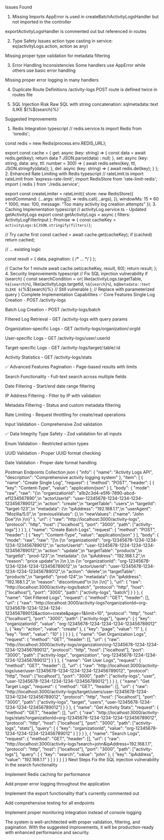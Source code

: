 Issues Found
1. Missing Imports
AppError is used in createBatchActivityLogsHandler but not imported in the controller

exportActivityLogsHandler is commented out but referenced in routes

2. Type Safety Issues
action type casting in service: eq(activityLogs.action, action as any)

Missing proper type validation for metadata filtering

3. Error Handling Inconsistencies
Some handlers use AppError while others use basic error handling

Missing proper error logging in many handlers

4. Duplicate Route Definitions
/activity-logs POST route is defined twice in routes file

5. SQL Injection Risk
Raw SQL with string concatenation: sqlmetadata::text ILIKE ${%${search}%}``

Suggested Improvements
1. Redis Integration
typescript
// redis.service.ts
import Redis from 'ioredis';

const redis = new Redis(process.env.REDIS_URL);

export const cache = {
  get: async (key: string) => {
    const data = await redis.get(key);
    return data ? JSON.parse(data) : null;
  },
  set: async (key: string, data: any, ttl: number = 300) => {
    await redis.setex(key, ttl, JSON.stringify(data));
  },
  del: async (key: string) => {
    await redis.del(key);
  }
};
2. Enhanced Rate Limiting with Redis
typescript
// rateLimit.ts
import rateLimit from 'express-rate-limit';
import RedisStore from 'rate-limit-redis';
import { redis } from './redis.service';

export const createLimiter = rateLimit({
  store: new RedisStore({
    sendCommand: (...args: string[]) => redis.call(...args),
  }),
  windowMs: 15 * 60 * 1000,
  max: 100,
  message: "Too many activity log creation attempts"
});
3. Caching Implementation
typescript
// activityLog.service.ts - Updated getActivityLogs
export const getActivityLogs = async (
  filters: ActivityLogFilterInput
): Promise<PaginatedActivityLogs> => {
  const cacheKey = `activityLogs:${JSON.stringify(filters)}`;
  
  // Try cache first
  const cached = await cache.get(cacheKey);
  if (cached) return cached;

  // ... existing logic
  
  const result = {
    data,
    pagination: { /* ... */ }
  };

  // Cache for 1 minute
  await cache.set(cacheKey, result, 60);
  return result;
};
4. Security Improvements
typescript
// Fix SQL injection vulnerability
if (search) {
  const searchCondition = or(
    like(activityLogs.targetTable, `%${search}%`),
    like(activityLogs.targetId, `%${search}%`),
    sql`metadata::text ILIKE ${`%${search}%`}` // Still vulnerable
  );
  // Replace with parameterized query
}
Complete Implementation Capabilities
✅ Core Features
Single Log Creation - POST /activity-logs

Batch Log Creation - POST /activity-logs/batch

Filtered Log Retrieval - GET /activity-logs with query params

Organization-specific Logs - GET /activity-logs/organization/:orgId

User-specific Logs - GET /activity-logs/user/:userId

Target-specific Logs - GET /activity-logs/target/:table/:id

Activity Statistics - GET /activity-logs/stats

✅ Advanced Features
Pagination - Page-based results with limits

Search Functionality - Full-text search across multiple fields

Date Filtering - Start/end date range filtering

IP Address Filtering - Filter by IP with validation

Metadata Filtering - Status and custom metadata filtering

Rate Limiting - Request throttling for create/read operations

Input Validation - Comprehensive Zod validation

✅ Data Integrity
Type Safety - Zod validation for all inputs

Enum Validation - Restricted action types

UUID Validation - Proper UUID format checking

Date Validation - Proper date format handling

Postman Endpoints Collection
json
{
  "info": {
    "name": "Activity Logs API",
    "description": "Comprehensive activity logging system"
  },
  "item": [
    {
      "name": "Create Single Log",
      "request": {
        "method": "POST",
        "header": [
          {
            "key": "Content-Type",
            "value": "application/json"
          }
        ],
        "body": {
          "mode": "raw",
          "raw": "{\n  \"organizationId\": \"a1b2c3d4-e5f6-7890-abcd-ef1234567890\",\n  \"actorUserId\": \"user-12345678-1234-1234-1234-123456789012\",\n  \"action\": \"create\",\n  \"targetTable\": \"users\",\n  \"targetId\": \"target-123\",\n  \"metadata\": {\n    \"ipAddress\": \"192.168.1.1\",\n    \"userAgent\": \"Mozilla/5.0\",\n    \"previousValues\": {},\n    \"newValues\": {\"name\": \"John Doe\"}\n  }\n}"
        },
        "url": {
          "raw": "http://localhost:3000/activity-logs",
          "protocol": "http",
          "host": ["localhost"],
          "port": "3000",
          "path": ["activity-logs"]
        }
      }
    },
    {
      "name": "Create Batch Logs",
      "request": {
        "method": "POST",
        "header": [
          {
            "key": "Content-Type",
            "value": "application/json"
          }
        ],
        "body": {
          "mode": "raw",
          "raw": "[\n  {\n    \"organizationId\": \"org-12345678-1234-1234-1234-123456789012\",\n    \"actorUserId\": \"user-12345678-1234-1234-1234-123456789012\",\n    \"action\": \"update\",\n    \"targetTable\": \"products\",\n    \"targetId\": \"prod-123\",\n    \"metadata\": {\n      \"ipAddress\": \"192.168.1.2\",\n      \"reason\": \"price update\"\n    }\n  },\n  {\n    \"organizationId\": \"org-12345678-1234-1234-1234-123456789012\",\n    \"actorUserId\": \"user-12345678-1234-1234-1234-123456789012\",\n    \"action\": \"delete\",\n    \"targetTable\": \"products\",\n    \"targetId\": \"prod-124\",\n    \"metadata\": {\n      \"ipAddress\": \"192.168.1.2\",\n      \"reason\": \"discontinued\"\n    }\n  }\n]"
        },
        "url": {
          "raw": "http://localhost:3000/activity-logs/batch",
          "protocol": "http",
          "host": ["localhost"],
          "port": "3000",
          "path": ["activity-logs", "batch"]
        }
      }
    },
    {
      "name": "Get Filtered Logs",
      "request": {
        "method": "GET",
        "header": [],
        "url": {
          "raw": "http://localhost:3000/activity-logs?organizationId=org-12345678-1234-1234-1234-123456789012&action=create&page=1&limit=10",
          "protocol": "http",
          "host": ["localhost"],
          "port": "3000",
          "path": ["activity-logs"],
          "query": [
            {
              "key": "organizationId",
              "value": "org-12345678-1234-1234-1234-123456789012"
            },
            {
              "key": "action",
              "value": "create"
            },
            {
              "key": "page",
              "value": "1"
            },
            {
              "key": "limit",
              "value": "10"
            }
          ]
        }
      }
    },
    {
      "name": "Get Organization Logs",
      "request": {
        "method": "GET",
        "header": [],
        "url": {
          "raw": "http://localhost:3000/activity-logs/organization/org-12345678-1234-1234-1234-123456789012",
          "protocol": "http",
          "host": ["localhost"],
          "port": "3000",
          "path": ["activity-logs", "organization", "org-12345678-1234-1234-1234-123456789012"]
        }
      }
    },
    {
      "name": "Get User Logs",
      "request": {
        "method": "GET",
        "header": [],
        "url": {
          "raw": "http://localhost:3000/activity-logs/user/user-12345678-1234-1234-1234-123456789012",
          "protocol": "http",
          "host": ["localhost"],
          "port": "3000",
          "path": ["activity-logs", "user", "user-12345678-1234-1234-1234-123456789012"]
        }
      }
    },
    {
      "name": "Get Target Logs",
      "request": {
        "method": "GET",
        "header": [],
        "url": {
          "raw": "http://localhost:3000/activity-logs/target/users/user-12345678-1234-1234-1234-123456789012",
          "protocol": "http",
          "host": ["localhost"],
          "port": "3000",
          "path": ["activity-logs", "target", "users", "user-12345678-1234-1234-1234-123456789012"]
        }
      }
    },
    {
      "name": "Get Activity Stats",
      "request": {
        "method": "GET",
        "header": [],
        "url": {
          "raw": "http://localhost:3000/activity-logs/stats?organizationId=org-12345678-1234-1234-1234-123456789012",
          "protocol": "http",
          "host": ["localhost"],
          "port": "3000",
          "path": ["activity-logs", "stats"],
          "query": [
            {
              "key": "organizationId",
              "value": "org-12345678-1234-1234-1234-123456789012"
            }
          ]
        }
      }
    },
    {
      "name": "Search Logs",
      "request": {
        "method": "GET",
        "header": [],
        "url": {
          "raw": "http://localhost:3000/activity-logs?search=john&ipAddress=192.168.1.1",
          "protocol": "http",
          "host": ["localhost"],
          "port": "3000",
          "path": ["activity-logs"],
          "query": [
            {
              "key": "search",
              "value": "john"
            },
            {
              "key": "ipAddress",
              "value": "192.168.1.1"
            }
          ]
        }
      }
    }
  ]
}
Next Steps
Fix the SQL injection vulnerability in the search functionality

Implement Redis caching for performance

Add proper error logging throughout the application

Implement the export functionality that's currently commented out

Add comprehensive testing for all endpoints

Implement proper monitoring integration instead of console logging

The system is well-architected with proper validation, filtering, and pagination. With the suggested improvements, it will be production-ready with enhanced performance and security.